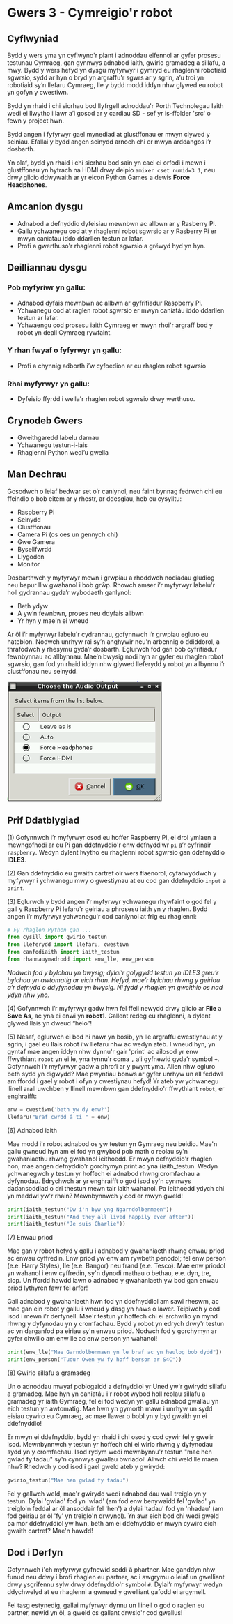 # Gwers 3 - Cymreigio'r robot

## Cyflwyniad

Bydd y wers yma yn cyflwyno'r plant i adnoddau elfennol ar gyfer prosesu
testunau Cymraeg, gan gynnwys adnabod iaith, gwirio gramadeg a sillafu, a mwy. 
Bydd y wers hefyd yn dysgu myfyrwyr i gymryd eu rhaglenni robotiaid sgwrsio,
sydd ar hyn o bryd yn argraffu'r sgwrs ar y sgrin, a’u troi yn
robotiaid sy’n llefaru Cymraeg, lle y bydd modd iddyn nhw glywed eu robot yn 
gofyn y cwestiwn.

Bydd yn rhaid i chi sicrhau bod llyfrgell adnoddau'r Porth Technolegau Iaith 
wedi ei llwytho i lawr a’i gosod ar y cardiau SD  - sef yr is-ffolder 'src' o fewn
y project hwn.

Bydd angen i fyfyrwyr gael mynediad at glustffonau er mwyn clywed y seiniau.
Efallai y bydd angen seinydd arnoch chi er mwyn arddangos i’r dosbarth.

Yn olaf, bydd yn rhaid i chi sicrhau bod sain yn cael ei orfodi i mewn i 
glustffonau yn hytrach na HDMI drwy deipio `amixer cset numid=3 1`, neu drwy 
glicio ddwywaith ar yr eicon Python Games a dewis **Force Headphones**. 

## Amcanion dysgu 

- Adnabod a defnyddio dyfeisiau mewnbwn ac allbwn ar y Rasberry Pi.
- Gallu ychwanegu cod at y rhaglenni robot sgwrsio ar y Rasberry Pi er
mwyn caniatáu iddo ddarllen testun ar lafar.
- Profi a gwerthuso'r rhaglenni robot sgwrsio a grëwyd hyd yn hyn.


## Deilliannau dysgu

### Pob myfyriwr yn gallu: 

- Adnabod dyfais mewnbwn ac allbwn ar gyfrifiadur Raspberry Pi.
- Ychwanegu cod at raglen robot sgwrsio er mwyn caniatáu iddo ddarllen testun 
ar lafar.
- Ychwaengu cod prosesu iaith Cymraeg er mwyn rhoi'r argraff bod y robot yn 
deall Cymraeg rywfaint. 


### Y rhan fwyaf o fyfyrwyr yn gallu:

- Profi a chynnig adborth i’w cyfoedion ar eu rhaglen robot sgwrsio

### Rhai myfyrwyr yn gallu:

- Dyfeisio ffyrdd i wella'r rhaglen robot sgwrsio drwy werthuso.  


## Crynodeb Gwers    

- Gweithgaredd labelu darnau 
- Ychwanegu testun-i-lais
- Rhaglenni Python wedi’u gwella  

## Man Dechrau

Gosodwch o leiaf bedwar set o’r canlynol, neu faint bynnag fedrwch chi eu 
ffeindio o bob eitem ar y rhestr, ar ddesgiau, heb eu cysylltu: 

- Raspberry Pi 
- Seinydd
- Clustffonau
- Camera Pi (os oes un gennych chi) 
- Gwe Gamera
- Bysellfwrdd
- Llygoden
- Monitor 

Dosbarthwch y myfyrwyr mewn i grwpiau a rhoddwch nodiadau gludiog neu bapur 
lliw gwahanol i bob grŵp. Rhowch amser i’r myfyrwyr labelu'r holl gydrannau 
gyda’r wybodaeth ganlynol:

- Beth ydyw
- A yw’n fewnbwn, proses neu ddyfais allbwn
- Yr hyn y mae'n ei wneud

Ar ôl i’r myfyrwyr labelu'r cydrannau, gofynnwch i’r grwpiau egluro eu hatebion.
Nodwch unrhyw rai sy’n anghywir neu'n arbennig o ddiddorol, a thrafodwch y 
rhesymu gyda’r dosbarth. Eglurwch fod gan bob cyfrifiadur fewnbynnau ac 
allbynnau. Mae’n bwysig nodi hyn ar gyfer eu rhaglen robot sgwrsio, gan fod yn 
rhaid iddyn nhw glywed lleferydd y robot yn allbynnu i’r clustffonau neu seinydd.

![](audio_output.png)

## Prif Ddatblygiad

(1) Gofynnwch i’r myfyrwyr osod eu hoffer Raspberry Pi, ei droi ymlaen a 
mewngofnodi ar eu Pi gan ddefnyddio'r enw defnyddiwr `pi` a’r cyfrinair 
`raspberry`. Wedyn dylent lwytho eu rhaglenni robot sgwrsio gan ddefnyddio 
**IDLE3**. 
	
(2)  Gan ddefnyddio eu gwaith cartref o’r wers flaenorol, cyfarwyddwch y 
myfyrwyr i ychwanegu mwy o gwestiynau at eu cod gan ddefnyddio `input` a `print`.

(3)  Eglurwch y bydd angen i’r myfyrwyr ychwanegu rhywfaint o god fel y gall 
y Raspberry Pi lefaru'r geiriau a phrosesu iaith yn y rhaglen. Bydd angen i’r
myfyrwyr ychwanegu'r cod canlynol at frig eu rhaglenni:

```python   
# Fy rhaglen Python gan ...
from cysill import gwirio_testun
from lleferydd import llefaru, cwestiwn
from canfodiaith import iaith_testun
from rhannauymadrodd import enw_lle, enw_person
```
	
*Nodwch fod y bylchau yn bwysig; dylai’r golygydd testun yn IDLE3 greu’r 
bylchau yn awtomatig ar eich rhan. Hefyd, mae’r bylchau rhwng y geiriau a’r 
defnydd o ddyfynodau yn bwysig. Ni fydd y rhaglen yn gweithio os nad ydyn 
nhw yno.*    

(4) Gofynnwch i’r myfyrwyr gadw hwn fel ffeil newydd drwy glicio ar **File** 
a **Save As**, ac yna ei enwi yn **robot1**. Gallent redeg eu rhaglenni, a 
dylent glywed llais yn dweud “helo”! 

(5) Nesaf, eglurwch ei bod hi nawr yn bosib, yn lle argraffu cwestiynau at y 
sgrin, i gael eu llais robot i’w llefaru nhw ac wedyn ateb. I wneud hyn, yn 
gyntaf mae angen iddyn nhw dynnu'r gair 'print' ac ailosod yr enw ffwythiant 
`robot` yn ei le, yna tynnu'r coma `,` a’i gyfnewid gyda’r symbol `+`. Gofynnwch
i’r myfyrwyr gadw a phrofi ar y pwynt yma. Allen nhw egluro beth sydd yn 
digwydd? Mae pwyntiau bonws ar gyfer unrhyw un all feddwl am ffordd i gael y 
robot i ofyn y cwestiynau hefyd! Yr ateb yw ychwanegu llinell arall uwchben y 
llinell mewnbwn gan ddefnyddio'r ffwythiant `robot`, er enghraifft: 
	
```python
enw = cwestiwn('beth yw dy enw?')
llefaru("Braf cwrdd â ti " + enw)
```

(6) Adnabod iaith 

Mae modd i'r robot adnabod os yw testun yn Gymraeg neu beidio. Mae'n gallu 
gwneud hyn am ei fod yn gwybod pob math o reolau sy'n gwahaniaethu rhwng 
gwahanol ieithoedd. Er mwyn defnyddio'r rhaglen hon, mae angen defnyddio'r 
gorchymyn print ac yna (iaith_testun. Wedyn ychwanegwch y testun yr hoffech ei adnabod 
rhwng cromfachau a dyfynodau. Edrychwch ar yr enghraifft o god isod sy'n cynnwys 
dadansoddiad o dri thestun mewn tair iaith wahanol. Pa ieithoedd ydych chi yn
meddwl yw'r rhain? Mewnbynnwch y cod er mwyn gweld!

```python
print(iaith_testun("Dw i'n byw yng Ngarndolbenmaen"))
print(iaith_testun("And they all lived happily ever after"))
print(iaith_testun("Je suis Charlie"))
```
(7) Enwau priod

Mae gan y robot hefyd y gallu i adnabod y gwahaniaeth rhwng enwau priod ac enwau
cyffredin. Enw priod yw enw am rywbeth penodol; fel enw person (e.e. Harry 
Styles), lle (e.e. Bangor) neu frand (e.e. Tesco). Mae enw priodol yn wahanol i
enw cyffredin, sy'n dynodi mathau o bethau, e.e. dyn, tre, siop. Un ffordd hawdd
iawn o adnabod y gwahaniaeth yw bod gan enwau priod lythyren fawr fel arfer!

Gall adnabod y gwahaniaeth hwn fod yn ddefnyddiol am sawl rheswm, ac mae gan
ein robot y gallu i wneud y dasg yn haws o lawer. Teipiwch y cod isod i mewn i'r 
derfynell. Mae'r testun yr hoffech chi ei archwilio yn mynd rhwng y dyfynodau yn y 
cromfachau. Bydd y robot yn edrych drwy'r testun ac yn darganfod pa eiriau sy'n 
enwau priod. Nodwch fod y gorchymyn ar gyfer chwilio am enw lle ac enw person 
yn wahanol!

```python
print(enw_lle("Mae Garndolbenmaen yn le braf ac yn heulog bob dydd"))
print(enw_person("Tudur Owen yw fy hoff berson ar S4C"))
```

 (8) Gwirio sillafu a gramadeg 

Un o adnoddau mwyaf poblogaidd a defnyddiol yr Uned yw'r gwirydd sillafu a 
gramadeg. Mae hyn yn caniatáu i'r robot wybod holl reolau sillafu a gramadeg yr 
iaith Gymraeg, fel ei fod wedyn yn gallu adnabod gwallau yn eich testun yn 
awtomatig. Mae hwn yn gymorth mawr i unrhyw un sydd eisiau cywiro eu Cymraeg, ac
mae llawer o bobl yn y byd gwaith yn ei ddefnyddio! 

Er mwyn ei ddefnyddio, bydd yn rhaid i chi osod y cod cywir fel y gwelir isod. 
Mewnbynnwch y testun yr hoffech chi ei wirio rhwng y dyfynodau sydd yn y cromfachau.
Isod rydym wedi mewnbynnu'r testun "mae hen gwlad fy tadau" sy'n cynnwys 
gwallau bwriadol! Allwch chi weld lle maen nhw? Rhedwch y cod isod i gael gweld 
ateb y gwirydd:

```python
gwirio_testun("Mae hen gwlad fy tadau")
```
Fel y gallwch weld, mae'r gwirydd wedi adnabod dau wall treiglo yn y testun. 
Dylai 'gwlad' fod yn 'wlad' (am fod enw benywaidd fel 'gwlad' yn treiglo'n 
feddal ar ôl ansoddair fel 'hen') a dylai 'tadau' fod yn 'nhadau' (am fod 
geiriau ar ôl 'fy' yn treiglo'n drwynol). Yn awr eich bod chi wedi gweld pa mor
ddefnyddiol yw hwn, beth am ei ddefnyddio er mwyn cywiro eich gwaith cartref?
Mae'n hawdd!

## Dod i Derfyn

Gofynnwch i'ch myfyrwyr gyfnewid seddi â phartner. Mae ganddyn nhw funud neu
ddwy i brofi rhaglen eu partner, ac i awgrymu o leiaf 
un gwelliant drwy ysgrifennu sylw drwy ddefnyddio'r symbol `#`. Dylai’r myfyrwyr 
wedyn ddychwelyd at eu rhaglenni a gwneud y gwelliant 
gafodd ei argymell. 

Fel tasg estynedig, gallai myfyrwyr dynnu un llinell o god o raglen eu partner,
newid yn ôl, a gweld os gallant drwsio'r cod gwallus!